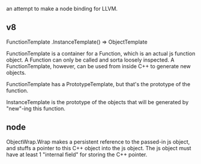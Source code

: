 
an attempt to make a node binding for LLVM.


## v8

FunctionTemplate
  .InstanceTemplate() => ObjectTemplate

FunctionTemplate is a container for a Function, which is an actual js
function object. A Function can only be called and sorta loosely inspected.
A FunctionTemplate, however, can be used from inside C++ to generate new
objects.

FunctionTemplate has a PrototypeTemplate, but that's the prototype of the
function.

InstanceTemplate is the prototype of the objects that will be generated by
"new"-ing this function.

## node

ObjectWrap.Wrap makes a persistent reference to the passed-in js object,
and stuffs a pointer to this C++ object into the js object. The js object
must have at least 1 "internal field" for storing the C++ pointer.
